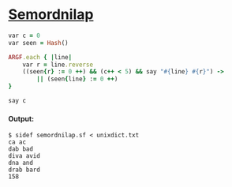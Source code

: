[1]: http://rosettacode.org/wiki/Semordnilap

# [Semordnilap][1]

```ruby
var c = 0
var seen = Hash()

ARGF.each { |line|
    var r = line.reverse
    ((seen{r} := 0 ++) && (c++ < 5) && say "#{line} #{r}") ->
        || (seen{line} := 0 ++)
}

say c
```

#### Output:
```
$ sidef semordnilap.sf < unixdict.txt
ca ac
dab bad
diva avid
dna and
drab bard
158
```
